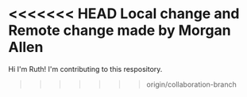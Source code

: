<<<<<<< HEAD
Local change and Remote change made by Morgan Allen
=======
Hi I'm Ruth! I'm contributing to this respository. 
>>>>>>> origin/collaboration-branch
